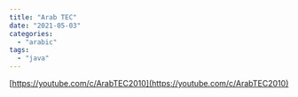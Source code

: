 ```yaml
---
title: "Arab TEC"
date: "2021-05-03"
categories:
  - "arabic"
tags:
  - "java"
---
```


[https://youtube.com/c/ArabTEC2010](https://youtube.com/c/ArabTEC2010)
